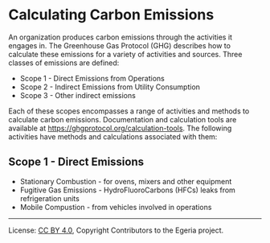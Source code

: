 <!-- SPDX-License-Identifier: CC-BY-4.0 -->
<!-- Copyright Contributors to the Egeria project. -->

# Calculating Carbon Emissions

An organization produces carbon emissions through the activities 
it engages in. The Greenhouse Gas Protocol (GHG) describes how to calculate these emissions for a variety of activities and sources.
Three classes of emissions are defined:

* Scope 1 - Direct Emissions from Operations
* Scope 2 - Indirect Emissions from Utility Consumption
* Scope 3 - Other indirect emissions

Each of these scopes encompasses a range of activities and methods 
to calculate carbon emissions. Documentation and calculation tools are available at https://ghgprotocol.org/calculation-tools.
The following activities have methods and calculations associated with them:

## Scope 1 - Direct Emissions

* Stationary Combustion - for ovens, mixers and other equipment
* Fugitive Gas Emissions - HydroFluoroCarbons (HFCs) leaks from refrigeration units
* Mobile Compustion - from vehicles involved in operations


----
License: [CC BY 4.0](https://creativecommons.org/licenses/by/4.0/), Copyright Contributors to the Egeria project.

